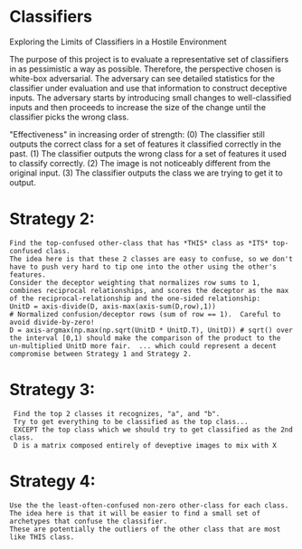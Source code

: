 # Classifiers
Exploring the Limits of Classifiers in a Hostile Environment

The purpose of this project is to evaluate a representative set of classifiers in as pessimistic a way as possible. Therefore, the perspective chosen is white-box adversarial. The adversary can see detailed statistics for the classifier under evaluation and use that information to construct deceptive inputs. The adversary starts by introducing small changes to well-classified inputs and then proceeds to increase the size of the change until the classifier picks the wrong class.

"Effectiveness" in increasing order of strength:
  (0) The classifier still outputs the correct class for a set of features it classified correctly in the past.
  (1) The classifier outputs the wrong class for a set of features it used to classify correctly.
  (2) The image is not noticeably different from the original input.
  (3) The classifier outputs the class we are trying to get it to output.

# Strategy 2:
    Find the top-confused other-class that has *THIS* class as *ITS* top-confused class.
    The idea here is that these 2 classes are easy to confuse, so we don't have to push very hard to tip one into the other using the other's features.
    Consider the deceptor weighting that normalizes row sums to 1, combines reciprocal relationships, and scores the deceptor as the max of the reciprocal-relationship and the one-sided relationship:
    UnitD = axis-divide(D, axis-max(axis-sum(D,row),1))
    # Normalized confusion/deceptor rows (sum of row == 1).  Careful to avoid divide-by-zero!
    D = axis-argmax(np.max(np.sqrt(UnitD * UnitD.T), UnitD)) # sqrt() over the interval [0,1) should make the comparison of the product to the un-multiplied UnitD more fair.  ... which could represent a decent compromise between Strategy 1 and Strategy 2.

#   Strategy 3:
     Find the top 2 classes it recognizes, "a", and "b".
     Try to get everything to be classified as the top class...
     EXCEPT the top class which we should try to get classified as the 2nd class.
     D is a matrix composed entirely of deveptive images to mix with X

#  Strategy 4:
    Use the the least-often-confused non-zero other-class for each class.
    The idea here is that it will be easier to find a small set of archetypes that confuse the classifier.
    These are potentially the outliers of the other class that are most like THIS class.
